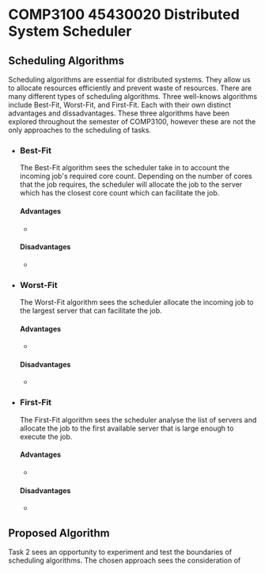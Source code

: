 # <strong>COMP3100 45430020 Distributed System Scheduler</strong>

## Scheduling Algorithms
Scheduling algorithms are essential for distributed systems. They allow us to allocate resources efficiently and prevent waste of resources. There are many different types of scheduling algorithms. Three well-knows algorithms include Best-Fit, Worst-Fit, and First-Fit. Each with their own distinct advantages and dissadvantages. These three algorithms have been explored throughout the semester of COMP3100, however these are not the only approaches to the scheduling of tasks.


- ### Best-Fit
    The Best-Fit algorithm sees the scheduler take in to account the incoming job's required core count. Depending on the number of cores that the job requires, the scheduler will allocate the job to the server which has the closest core count which can facilitate the job.

    #### Advantages
    - 
    #### Disadvantages
    - 


- ### Worst-Fit
    The Worst-Fit algorithm sees the scheduler allocate the incoming job to the largest server that can facilitate the job. 

    #### Advantages
    - 
    #### Disadvantages
    - 


- ### First-Fit
    The First-Fit algorithm sees the scheduler analyse the list of servers and allocate the job to the first available server that is large enough to execute the job.

    #### Advantages
    - 
    #### Disadvantages
    - 


## Proposed Algorithm
Task 2 sees an opportunity to experiment and test the boundaries of scheduling algorithms. The chosen approach sees the consideration of 